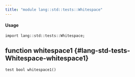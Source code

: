 ```yaml
---
title: "module lang::std::tests::Whitespace"
---
```


#### Usage

`import lang::std::tests::Whitespace;`


## function whitespace1 {#lang-std-tests-Whitespace-whitespace1}

```rascal
test bool whitespace1()

```

